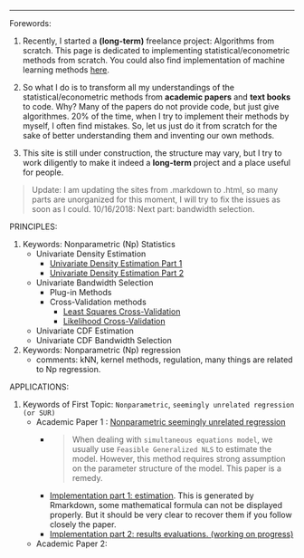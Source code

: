 ***
Forewords:

1. Recently, I started a **(long-term)** freelance project: Algorithms from scratch. This page is dedicated to implementing statistical/econometric methods from scratch. You could also find implementation of machine learning methods [here](https://brbisheng.github.io/algorithms/).

2. So what I do is to transform all my understandings of the statistical/econometric methods from **academic papers** and **text books** to code. Why? Many of the papers do not provide code, but just give algorithmes. 20% of the time, when I try to implement their methods by myself, I often find mistakes. So, let us just do it from scratch for the sake of better understanding them and inventing our own methods.

3. This site is still under construction, the structure may vary, but I try to work diligently to make it indeed a **long-term** project and a place useful for people.  

> Update: I am updating the sites from .markdown to .html, so many parts are unorganized for this moment, I will try to fix the issues as soon as I could.
> 10/16/2018: Next part: bandwidth selection.

PRINCIPLES:
1. Keywords: Nonparametric (Np) Statistics
    - Univariate Density Estimation 
        - [Univariate Density Estimation Part 1](https://htmlpreview.github.io/?https://github.com/brbisheng/Econ-Stat-Methods/blob/master/Nonparametric%20principles/UnivariateDensityEstimation_Part_1.html)
        - [Univariate Density Estimation Part 2](https://htmlpreview.github.io/?https://github.com/brbisheng/Econ-Stat-Methods/blob/master/Nonparametric%20principles/UnivariateDensityEstimation_Part_2.html)
    - Univariate Bandwidth Selection
        - Plug-in Methods
        - Cross-Validation methods
            - [Least Squares Cross-Validation](https://htmlpreview.github.io/?https://github.com/brbisheng/Econ-Stat-Methods/blob/master/Nonparametric%20principles/Univariate_Bandwidth_selection:CrossValidation_Methods_Least_Square_CV.html)
            - [Likelihood Cross-Validation](https://htmlpreview.github.io/?https://github.com/brbisheng/Econ-Stat-Methods/blob/master/Nonparametric%20principles/Univariate_Bandwidth_selection:CrossValidation_Methods_Likelihood_CV.html)
    - Univariate CDF Estimation
    - Univariate CDF Bandwidth Selection
2. Keywords: Nonparametric (Np) regression
    - comments: kNN, kernel methods, regulation, many things are related to Np regression.
    

APPLICATIONS:

1. Keywords of First Topic: `Nonparametric`, `seemingly unrelated regression (or SUR)` 
    - Academic Paper 1 : [Nonparametric seemingly unrelated regression](https://www.sciencedirect.com/science/article/pii/S030440760000018X) 
      * > When dealing with `simultaneous equations model`, we usually use `Feasible Generalized NLS` to estimate the model. However, this method requires strong assumption on the parameter structure of the model. This paper is a remedy.
      * [Implementation part 1: estimation](https://htmlpreview.github.io/?https://github.com/brbisheng/Econ-Stat-Methods/blob/master/Nonparametric/Paper1/np_sur_part_1.html). This is generated by Rmarkdown, some mathematical formula can not be displayed properly. But it should be very clear to recover them if you follow closely the paper.
      * [Implementation part 2: results evaluations. (working on progress)]()
    - Academic Paper 2: 
